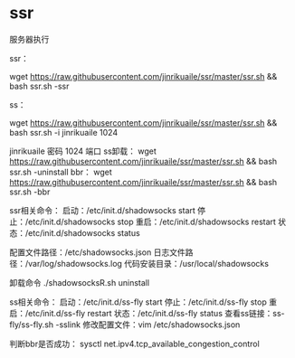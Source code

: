 # ssr
服务器执行

ssr：

wget https://raw.githubusercontent.com/jinrikuaile/ssr/master/ssr.sh && bash ssr.sh -ssr

ss：

wget https://raw.githubusercontent.com/jinrikuaile/ssr/master/ssr.sh && bash ssr.sh -i jinrikuaile 1024

jinrikuaile 密码 1024 端口
ss卸载：
wget https://raw.githubusercontent.com/jinrikuaile/ssr/master/ssr.sh && bash ssr.sh -uninstall
bbr：
wget https://raw.githubusercontent.com/jinrikuaile/ssr/master/ssr.sh && bash ssr.sh -bbr



ssr相关命令：
启动：/etc/init.d/shadowsocks start
停止：/etc/init.d/shadowsocks stop
重启：/etc/init.d/shadowsocks restart
状态：/etc/init.d/shadowsocks status
 
配置文件路径：/etc/shadowsocks.json
日志文件路径：/var/log/shadowsocks.log
代码安装目录：/usr/local/shadowsocks

卸载命令
./shadowsocksR.sh uninstall



ss相关命令：
启动：/etc/init.d/ss-fly start
停止：/etc/init.d/ss-fly stop
重启：/etc/init.d/ss-fly restart
状态：/etc/init.d/ss-fly status
查看ss链接：ss-fly/ss-fly.sh -sslink
修改配置文件：vim /etc/shadowsocks.json


判断bbr是否成功：
sysctl net.ipv4.tcp_available_congestion_control
